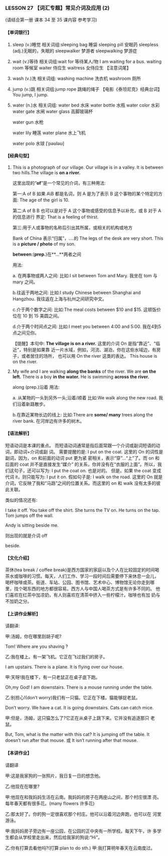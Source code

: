 ### LESSON 27 【词汇专题】常见介词及应用 (2)

(请结合第一册 课本 34 至 35 课内容 参考学习) 

#### 【单词银行】

1. sleep (v.)睡觉 相关词组:sleeping bag 睡袋 sleeping pill 安眠药
   sleepless (adj.)无眠的，失眠的 sleepwalker 梦游者
   sleepwalking 梦游症

2. wait (v.)等待 相关词组:wait for 等待某人/物 I am waiting for a bus.
   waiting room 等候室
   waiter 侍应生
   waitress 女侍应生 【注意词尾】

3. wash (v.)洗 相关词组:
   washing machine 洗衣机 washroom 厕所

4. jump (v.)跳 相关词组:jump rope 跳绳的绳子 【电影《泰坦尼克》经典台词】 You jump, I jump.

5. water (n.)水 相关词组:
   water bed 水床
   water bottle 水瓶
   water color 水彩
   water gate 水闸
   water glass 高脚玻璃杯 

   water gun 水枪

   water lily 睡莲
   water plane 水上飞机 

   water polo 水球 [ˈpəʊləʊ]

#### 【经典句型】

1. This is a photograph of our village. Our village is in a valley. It is between two hills.The village is **on a river.**

   这里出现的“**of**”是一个常见的介词，有三种用法:

   第一:A of B
   如果 A\B 都是名词，则 A 是为了表示 B 这个事物的某个特定的方面: The age of the girl is 10.

   第二:A of B
   B 也可以是对于 A 这个事物或感受的信息予以补充，或 B 对于 A 的信息进行 界定:
   That is a feeling of thirst.

   第三:用于人或事物的名称后引出其所属，或相关的机构或地方

   Bank of China 表示“归属”，....的
   The legs of the desk are very short. This is a **picture / photo** of my son.

   **between**:(**prep.**)在**...**两者之间

   用法:

   a. 在两事物或两人之间: 比如:I sit between Tom and Mary. 我坐在 tom 与 mary 之间。

   b.往返于两地之间:
    比如:I study Chinese between Shanghai and Hangzhou. 我往返在上海与杭州之间研究中文。

   c.介于两个数字之间:
    比如:The meal costs between $10 and $15. 这顿饭价位在 10 到 15 美圆之间。

   d.介于两个时间点之间:
    比如:I meet you between 4:00 and 5:00. 我在4到5点之间见你。

   【提醒】本句中:
    **The village is on a river.** 这里的介词 On 是指“靠近”、“临近”，特别是如果靠 近一片水域，例如，河流、湖泊，你在这些水域边，有房子，或者居住的场所， 也可以用 On the river 这类的表达。
    This house is on the river.

2. My wife and I are walking **along the banks** of the river. We are **on the left.** There is a boy **in the water.** He is swimming **across the river.**

   along (prep.)沿着
   用法:

   a. 从某物的一头到另外一头;沿着/顺着 比如:We walk along the new road. 我们沿着新路散步。

   b.在靠近某物长边的线上:
    比如:There are **some/ many** trees along the river bank.
    在河岸边有许多的树木。

#### 【语法解析】

短语动词是本课的重点。 而短语动词通常是指后面常跟一个介词或副词短语的动词，即动词+介词或副 词。
需要提醒的是:
I put on the coat. 这里的 On 的词性是副词，因为，on 和前面的动词 put 更为紧 密相关，表示“穿”...“上”了。而 on 和 后面的 coat 并不是直接发生“媒介” 的关系，你并没有在“衣服的上面”。所以，我们这句子，还可以写为:
 I put the coat on. 也是对的。
 但是，如果 the coat 变成代词 it，则只能写为:
 I put it on.
 假如句子是:
I walk on the road.
这里的 On 就是介词，它反映了我和“马路”之间的位置关系。而这里的 on 和 walk 没有太多的彼此关联。

类似的情况还有:

I take it off.
You take off the shirt. She turns the TV on.
He turns on the tap.
Tom jumps off the wall. 

Andy is sitting beside me. 

则出现的就是介词 off

beside.

#### 【文化介绍】

茶休(tea break / coffee break)是西方国家的家庭以及个人在比较固定的时间喝 茶水或咖啡的习惯。每天，人们工作、学习一段时间后需要停下来休息一会儿， 喝杯咖啡或茶。街道、车站、公园、图书馆、艺术中心、博物馆无论你走到哪 里，找个喝东西的地方都很容易。西方人与中国人喝茶方式是有许多不同的。 他们喜欢在红茶中加凉奶，有人则喜欢在清茶中挤入一些柠檬汁。咖啡也有加 奶与不加奶之分。

#### 【上讲作业解析】

请翻译:

甲:汤姆，你在哪里刮胡子呢?

Tom! Where are you shaving ?

乙:我在楼上。有一架飞机。它正在飞过我们的房子。

I am upstairs. There is a plane. It is flying over our house.

甲:天呀!我在楼下，有一只老鼠正在桌子底下跑。

Oh,my God! I am downstairs. There is a mouse running under the table. 

乙:别担心!(don’t worry)我们有一只猫。它正在下楼。猫能够捉老鼠。 

Don’t worry. We have a cat. It is going downstairs. Cats can catch mice. 

甲:但是，汤姆，这只猫怎么了?它正在从桌子上跳下来。它并没有追逐那只 老鼠。

But, Tom, what is the matter with this cat? It is jumping off the table.
It doesn’t run after that mouse. 或
It isn’t running after that mouse.

#### 【本讲作业】

请翻译

甲:这是我家狗的一张照片，我日复一日的想念他。

乙:他现在在哪里?

甲:他现在和我妈妈生活在云南。我妈妈的房子在两座山之间，那个村庄很漂 亮。每年春天都有很多花。(many flowers 许多花)

乙:那太好了。你的狗一定很喜欢那个村庄。他可以沿着河边奔跑，也可以在 河里游泳。

甲:我妈妈房子旁边有一座公园，在公园的正中央有一所学校。每天下午，许 多学生都会从学校里走出来，然后给我家的狗说:“Hi”。

乙:你有打算去看他吗?(打算:plan to do sth.) 甲:我打算明年春天在云南度过。

